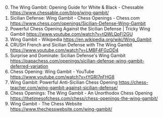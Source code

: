 0. The Wing Gambit: Opening Guide for White & Black - Chessable
https://www.chessable.com/blog/wing-gambit/
1. Sicilian Defense: Wing Gambit - Chess Openings - Chess.com
https://www.chess.com/openings/Sicilian-Defense-Wing-Gambit
2. Powerful Chess Opening Against the Sicilian Defense | Tricky Wing Gambit
https://www.youtube.com/watch?v=tQWLQpFl2GU
3. Wing Gambit - Wikipedia
https://en.wikipedia.org/wiki/Wing_Gambit
4. CRUSH French and Sicilian Defense with The Wing Gambit
https://www.youtube.com/watch?v=LMBF4FGzDD4
5. Surprise and Dominate: Sicilian Defense's Wing Gambit
https://papachess.com/openings/sicilian-defense-wing-gambit-deferred-variation
6. Chess Opening: Wing Gambit - YouTube
https://www.youtube.com/watch?v=tYGRI7nFHG8
7. Wing Gambit: Powerful Anti-Sicilian Chess Opening
https://chess-teacher.com/wing-gambit-against-sicilian-defense/
8. Chess Openings: The Wing Gambit - An Unorthodox Chess Opening
https://thetimesofchess.com/chess/chess-openings-the-wing-gambit/
9. Wing Gambit - The Chess Website
https://www.thechesswebsite.com/wing-gambit/
